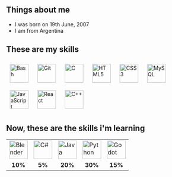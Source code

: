 <h1></h1>

<div>
  <h2>Things about me</h2>
  <ul>
    <li>I was born on 19th June, 2007</li>
    <li>I am from Argentina</li>
  </ul>
</div>


<div id="skills" gap=30px>
  <h2>These are my skills</h2>
   <img style="margin: 10px" src="https://profilinator.rishav.dev/skills-assets/gnu_bash-icon.svg" alt="Bash" height="50" /> 
   <img style="margin: 10px" src="https://profilinator.rishav.dev/skills-assets/git-scm-icon.svg" alt="Git" height="50" /> 
   <img style="margin: 10px" src="https://profilinator.rishav.dev/skills-assets/c-original.svg" alt="C" height="50" /> 
    <img style="margin: 10px" src="https://profilinator.rishav.dev/skills-assets/html5-original-wordmark.svg" alt="HTML5" height="50" /> 
  <img style="margin: 10px" src="https://profilinator.rishav.dev/skills-assets/css3-original-wordmark.svg" alt="CSS3" height="50" />
   <img style="margin: 10px" src="https://profilinator.rishav.dev/skills-assets/mysql-original-wordmark.svg" alt="MySQL" height="50" /> 
   <img style="margin: 10px" src="https://profilinator.rishav.dev/skills-assets/javascript-original.svg" alt="JavaScript" height="50" /> 
   <img style="margin: 10px" src="https://profilinator.rishav.dev/skills-assets/react-original-wordmark.svg" alt="React" height="50" /> 
  <img style="margin: 10px" src="https://profilinator.rishav.dev/skills-assets/cplusplus-original.svg" alt="C++" height="50" /> 
</div>
<div>
  <h2>Now, these are the skills i'm learning</h2>
<table>
  <tr>
    <td><img src="https://profilinator.rishav.dev/skills-assets/blender_community_badge_white.svg" alt="Blender" height="50"></td>
    <td><img src="https://profilinator.rishav.dev/skills-assets/csharp-original.svg" alt="C#" height="50"></td>
    <td><img src="https://profilinator.rishav.dev/skills-assets/java-original-wordmark.svg" alt="Java" height="50"></td>
    <td><img src="https://profilinator.rishav.dev/skills-assets/python-original.svg" alt="Python" height="50"></td>
    <td><img src="https://upload.wikimedia.org/wikipedia/commons/thumb/6/6a/Godot_icon.svg/2048px-Godot_icon.svg.png" alt="Godot" height="50"></td>
  </tr>
  <tr>
    <td style="text-align:center;"><strong>10%</strong></td>
    <td style="text-align:center;"><strong> 5%</strong></td>
    <td style="text-align:center;"><strong>20%</strong></td>
    <td style="text-align:center;"><strong>30%</strong></td>
    <td style="text-align:center;"><strong>15%</strong></td>
  </tr>
</table>
</div>

